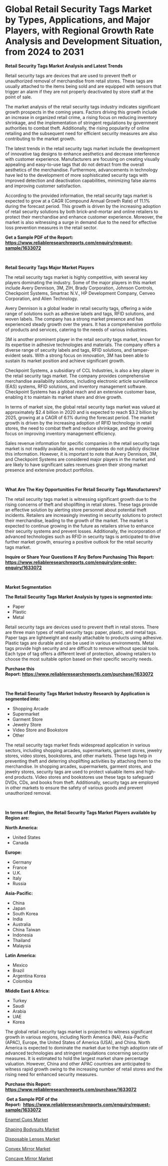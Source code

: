 <p><h1>Global Retail Security Tags Market by Types, Applications, and Major Players, with Regional Growth Rate Analysis and Development Situation, from 2024 to 2031</h1></p><p><strong>Retail Security Tags Market Analysis and Latest Trends</strong></p>
<p><p>Retail security tags are devices that are used to prevent theft or unauthorized removal of merchandise from retail stores. These tags are usually attached to the items being sold and are equipped with sensors that trigger an alarm if they are not properly deactivated by store staff at the point of sale.</p><p>The market analysis of the retail security tags industry indicates significant growth prospects in the coming years. Factors driving this growth include an increase in organized retail crime, a rising focus on reducing inventory shrinkage, and the implementation of stringent regulations by government authorities to combat theft. Additionally, the rising popularity of online retailing and the subsequent need for efficient security measures are also contributing to the market growth.</p><p>The latest trends in the retail security tags market include the development of innovative tag designs to enhance aesthetics and decrease interference with customer experience. Manufacturers are focusing on creating visually appealing and easy-to-use tags that do not detract from the overall aesthetics of the merchandise. Furthermore, advancements in technology have led to the development of more sophisticated security tags with improved detection and deactivation capabilities, minimizing false alarms and improving customer satisfaction.</p><p>According to the provided information, the retail security tags market is expected to grow at a CAGR (Compound Annual Growth Rate) of 11.1% during the forecast period. This growth is driven by the increasing adoption of retail security solutions by both brick-and-mortar and online retailers to protect their merchandise and enhance customer experience. Moreover, the market is also witnessing a surge in demand due to the need for effective loss prevention measures in the retail sector.</p></p>
<p><strong>Get a Sample PDF of the Report:&nbsp; <a href="https://www.reliableresearchreports.com/enquiry/request-sample/1633072">https://www.reliableresearchreports.com/enquiry/request-sample/1633072</a></strong></p>
<p>&nbsp;</p>
<p><strong>Retail Security Tags Major Market Players</strong></p>
<p><p>The retail security tags market is highly competitive, with several key players dominating the industry. Some of the major players in this market include Avery Dennison, 3M, ZIH, Brady Corporation, Johnson Controls, Checkpoint Systems, Smartrac N.V., HP Development Company, Cenveo Corporation, and Alien Technology.</p><p>Avery Dennison is a global leader in retail security tags, offering a wide range of solutions such as adhesive labels and tags, RFID solutions, and woven labels. The company has a strong market presence and has experienced steady growth over the years. It has a comprehensive portfolio of products and services, catering to the needs of various industries.</p><p>3M is another prominent player in the retail security tags market, known for its expertise in adhesive technologies and materials. The company offers a diverse range of security labels and tags, RFID solutions, and tamper-evident seals. With a strong focus on innovation, 3M has been able to sustain its market position and achieve significant growth.</p><p>Checkpoint Systems, a subsidiary of CCL Industries, is also a key player in the retail security tags market. The company provides comprehensive merchandise availability solutions, including electronic article surveillance (EAS) systems, RFID solutions, and inventory management software. Checkpoint Systems has a global reach and an extensive customer base, enabling it to maintain its market share and drive growth.</p><p>In terms of market size, the global retail security tags market was valued at approximately $2.4 billion in 2020 and is expected to reach $3.2 billion by 2025, growing at a CAGR of 6.1% during the forecast period. The market growth is driven by the increasing adoption of RFID technology in retail stores, the need to combat theft and reduce shrinkage, and the growing focus on improving inventory management efficiency.</p><p>Sales revenue information for specific companies in the retail security tags market is not readily available, as most companies do not publicly disclose this information. However, it is important to note that Avery Dennison, 3M, and Checkpoint Systems are considered major players in the market and are likely to have significant sales revenues given their strong market presence and extensive product portfolios.</p></p>
<p>&nbsp;</p>
<p><strong>What Are The Key Opportunities For Retail Security Tags Manufacturers?</strong></p>
<p><p>The retail security tags market is witnessing significant growth due to the rising concerns of theft and shoplifting in retail stores. These tags provide an effective solution by alerting store personnel about potential theft incidents. Retailers are increasingly investing in security solutions to protect their merchandise, leading to the growth of the market. The market is expected to continue growing in the future as retailers strive to enhance their security systems and prevent losses. Additionally, the incorporation of advanced technologies such as RFID in security tags is anticipated to drive further market growth, ensuring a positive outlook for the retail security tags market.</p></p>
<p><strong>Inquire or Share Your Questions If Any Before Purchasing This Report: <a href="https://www.reliableresearchreports.com/enquiry/pre-order-enquiry/1633072">https://www.reliableresearchreports.com/enquiry/pre-order-enquiry/1633072</a></strong></p>
<p>&nbsp;</p>
<p><strong>Market Segmentation</strong></p>
<p><strong>The Retail Security Tags Market Analysis by types is segmented into:</strong></p>
<p><ul><li>Paper</li><li>Plastic</li><li>Metal</li></ul></p>
<p><p>Retail security tags are devices used to prevent theft in retail stores. There are three main types of retail security tags: paper, plastic, and metal tags. Paper tags are lightweight and easily attachable to products using adhesive. Plastic tags are durable and can be used in various environments. Metal tags provide high security and are difficult to remove without special tools. Each type of tag offers a different level of protection, allowing retailers to choose the most suitable option based on their specific security needs.</p></p>
<p><strong>Purchase this Report:&nbsp;<a href="https://www.reliableresearchreports.com/purchase/1633072">https://www.reliableresearchreports.com/purchase/1633072</a></strong></p>
<p>&nbsp;</p>
<p><strong>The Retail Security Tags Market Industry Research by Application is segmented into:</strong></p>
<p><ul><li>Shopping Arcade</li><li>Supermarket</li><li>Garment Store</li><li>Jewelry Store</li><li>Video Store and Bookstore</li><li>Other</li></ul></p>
<p><p>The retail security tags market finds widespread application in various sectors, including shopping arcades, supermarkets, garment stores, jewelry stores, video stores, bookstores, and other markets. These tags help in preventing theft and deterring shoplifting activities by attaching them to the merchandise. In shopping arcades, supermarkets, garment stores, and jewelry stores, security tags are used to protect valuable items and high-end products. Video stores and bookstores use these tags to safeguard DVDs, CDs, and books from theft. Additionally, security tags are employed in other markets to ensure the safety of various goods and prevent unauthorized removal.</p></p>
<p>&nbsp;</p>
<p><strong>In terms of Region, the Retail Security Tags Market Players available by Region are:</strong></p>
<p>
    <p> <strong> North America: </strong>
        <ul>
            <li>United States</li>
            <li>Canada</li>
        </ul>
        </p> 
    <p> <strong> Europe: </strong>
        <ul>
            <li>Germany</li>
            <li>France</li>
            <li>U.K.</li>
            <li>Italy</li>
            <li>Russia</li>
        </ul>
        </p> 
    <p> <strong> Asia-Pacific: </strong>
        <ul>
            <li>China</li>
            <li>Japan</li>
            <li>South Korea</li>
            <li>India</li>
            <li>Australia</li>
            <li>China Taiwan</li>
            <li>Indonesia</li>
            <li>Thailand</li>
            <li>Malaysia</li>
        </ul>
        </p> 
    <p> <strong> Latin America: </strong>
        <ul>
            <li>Mexico</li>
            <li>Brazil</li>
            <li>Argentina Korea</li>
            <li>Colombia</li>
        </ul>
        </p> 
    <p> <strong> Middle East & Africa: </strong>
        <ul>
            <li>Turkey</li>
            <li>Saudi</li>
            <li>Arabia</li>
            <li>UAE</li>
            <li>Korea</li>
        </ul>
    </p>
    </p>
<p><p>The global retail security tags market is projected to witness significant growth in various regions, including North America (NA), Asia-Pacific (APAC), Europe, the United States of America (USA), and China. North America is expected to dominate the market due to the high adoption rate of advanced technologies and stringent regulations concerning security measures. It is estimated to hold the largest market share percentage valuation. However, China and other APAC countries are anticipated to witness rapid growth owing to the increasing number of retail stores and the rising need for enhanced security measures.</p></p>
<p><strong>Purchase this Report: <a href="https://www.reliableresearchreports.com/purchase/1633072">https://www.reliableresearchreports.com/purchase/1633072</a></strong></p>
<p>&nbsp;<strong>Get a Sample PDF of the Report:&nbsp;&nbsp;<a href="https://www.reliableresearchreports.com/enquiry/request-sample/1633072">https://www.reliableresearchreports.com/enquiry/request-sample/1633072</a></strong></p>
<p><strong></strong></p>
<p><p><a href="https://github.com/laholand/Market-Research-Report-List-1/blob/main/enamel-cups-market.md">Enamel Cups Market</a></p><p><a href="https://github.com/mohamedbakry57/Market-Research-Report-List-1/blob/main/shaping-bodysuits-market.md">Shaping Bodysuits Market</a></p><p><a href="https://github.com/sougarounis/Market-Research-Report-List-1/blob/main/disposable-lenses-market.md">Disposable Lenses Market</a></p><p><a href="https://github.com/bmorecock/Market-Research-Report-List-1/blob/main/convex-mirror-market.md">Convex Mirror Market</a></p><p><a href="https://github.com/angelajermaine/Market-Research-Report-List-1/blob/main/concave-mirror-market.md">Concave Mirror Market</a></p></p>